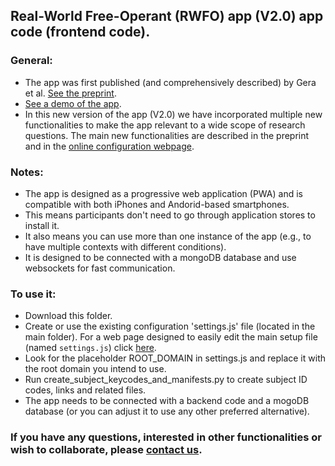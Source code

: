 ## Real-World Free-Operant (RWFO) app (V2.0) app code (frontend code).

### General:
- The app was first published (and comprehensively described) by Gera et al. [See the preprint](https://psyarxiv.com/kgqun/).
- [See a demo of the app](https://ranigera.github.io/RWFO_app_demo/).
- In this new version of the app (V2.0) we have incorporated multiple new functionalities to make the app relevant to a wide scope of research questions. The main new functionalities are described in the preprint and in the [online configuration webpage](https://ranigera.github.io/RWFO_app_setup/).

### Notes:
* The app is designed as a progressive web application (PWA) and is compatible with both iPhones and Andorid-based smartphones.
* This means participants don't need to go through application stores to install it.
* It also means you can use more than one instance of the app (e.g., to have multiple contexts with different conditions).
* It is designed to be connected with a mongoDB database and use websockets for fast communication.

### To use it: 
* Download this folder.
* Create or use the existing configuration 'settings.js' file (located in the main folder). For a web page designed to easily edit the main setup file (named `settings.js`) click [here](https://ranigera.github.io/RWFO_app_setup/).
* Look for the placeholder ROOT_DOMAIN in settings.js and replace it with the root domain you intend to use.
* Run create_subject_keycodes_and_manifests.py to create subject ID codes, links and related files.
* The app needs to be connected with a backend code and a mogoDB database (or you can adjust it to use any other preferred alternative).


### If you have any questions, interested in other functionalities or wish to collaborate, please [contact us](mailto:ranigera.aristo@gmail.com">).